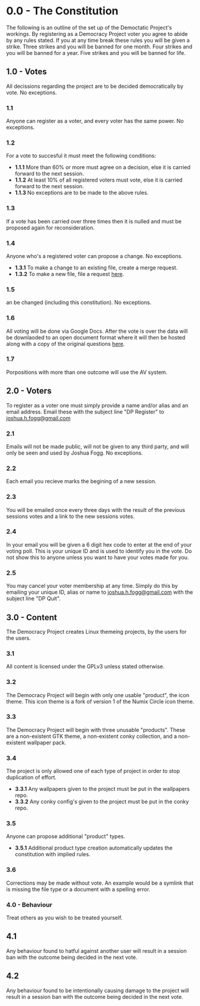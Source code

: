 # 0.0 - The Constitution
The following is an outline of the set up of the Democtatic Project's workings. By registering as a Democracy Project voter you agree to abide by any rules stated. If you at any time break these rules you will be given a strike. Three strikes and you will be banned for one month. Four strikes and you will be banned for a year. Five strikes and you will be banned for life.


## 1.0 - Votes
All decissions regarding the project are to be decided democratically by vote. No exceptions.

### 1.1
Anyone can register as a voter, and every voter has the same power. No exceptions.

### 1.2
For a vote to succesful it must meet the following conditions:
* **1.1.1** More than 60% or more must agree on a decision, else it is carried forward to the next session.
* **1.1.2** At least 10% of all registered voters must vote, else it is carried forward to the next session.
* **1.1.3** No exceptions are to be made to the above rules.

### 1.3
If a vote has been carried over three times then it is nulled and must be proposed again for reconsideration.

### 1.4
Anyone who's a registered voter can propose a change. No exceptions.
* **1.3.1** To make a change to an existing file, create a merge request.
* **1.3.2** To make a new file, file a request [here](https://github.com/democracy-project/propositions/issues).

### 1.5
an be changed (including this constitution). No exceptions.

### 1.6
All voting will be done via Google Docs. After the vote is over the data will be downlaoded to an open document format where it will then be hosted along with a copy of the original questions [here](https://github.com/democracy-project/vote-data).

### 1.7
Porpositions with more than one outcome will use the AV system.


## 2.0 - Voters
To register as a voter one must simply provide a name and/or alias and an email address. Email these with the subject line "DP Register" to joshua.h.fogg@gmail.com

### 2.1
Emails will not be made public, will not be given to any third party, and will only be seen and used by Joshua Fogg. No exceptions.

### 2.2
Each email you recieve marks the begining of a new session.

### 2.3
You will be emailed once every three days with the result of the previous sessions votes and a link to the new sessions votes.

### 2.4
In your email you will be given a 6 digit hex code to enter at the end of your voting poll. This is your unique ID and is used to identify you in the vote. Do not show this to anyone unless you want to have your votes made for you.

### 2.5
You may cancel your voter membership at any time. Simply do this by emailing your unique ID, alias or name to joshua.h.fogg@gmail.com with the subject line "DP Quit".


## 3.0 - Content
The Democracy Project creates Linux themeing projects, by the users for the users.

### 3.1
All content is licensed under the GPLv3 unless stated otherwise.

### 3.2
The Democracy Project will begin with only one usable "product", the icon theme. This icon theme is a fork of version 1 of the Numix Circle icon theme.

### 3.3
The Democracy Project will begin with three unusable "products". These are a non-existent GTK theme, a non-existent conky collection, and a non-existent wallpaper pack.

### 3.4
The project is only allowed one of each type of project in order to stop duplication of effort.
* **3.3.1** Any wallpapers given to the project must be put in the wallpapers repo.
* **3.3.2** Any conky config's given to the project must be put in the conky repo.

### 3.5
Anyone can propose additional "product" types.
* **3.5.1** Additional product type creation automatically updates the constitution with implied rules.

### 3.6
Corrections may be made without vote. An example would be a symlink that is missing the file type or a document with a spelling error.


### 4.0 - Behaviour
Treat others as you wish to be treated yourself.

## 4.1
Any behaviour found to hatful against another user will result in a session ban with the outcome being decided in the next vote.

## 4.2
Any behaviour found to be intentionally causing damage to the project will result in a session ban with the outcome being decided in the next vote.
